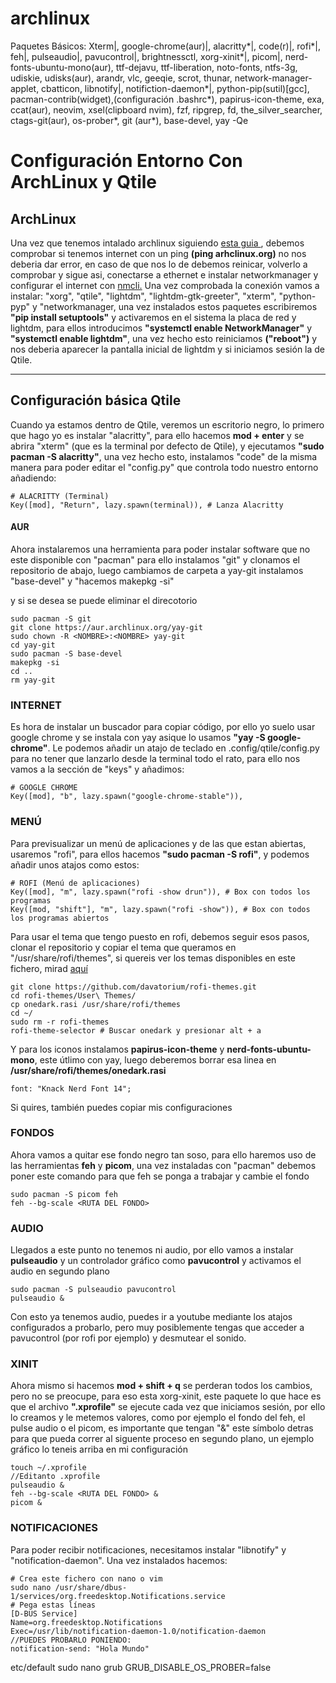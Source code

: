 # archlinux
Paquetes Básicos: Xterm|, google-chrome(aur)|, alacritty*|, code(r)|, rofi*|, feh|, pulseaudio|, pavucontrol|, brightnessctl, xorg-xinit*|, picom|, nerd-fonts-ubuntu-mono(aur), ttf-dejavu, ttf-liberation, noto-fonts, ntfs-3g, udiskie, udisks(aur), arandr, vlc, geeqie, scrot, thunar, network-manager-applet, cbatticon, libnotify|, notifiction-daemon*|, python-pip(sutil)[gcc], pacman-contrib(widget),(configuración .bashrc*), papirus-icon-theme, exa, ccat(aur), neovim, xsel(clipboard nvim), fzf, ripgrep, fd, the_silver_searcher, ctags-git(aur), os-prober*, git (aur*), base-devel, 
yay -Qe




<h1>Configuración Entorno Con ArchLinux y Qtile</h1>
<h2>ArchLinux</h2>
<p>Una vez que tenemos intalado archlinux siguiendo <a href="https://wiki.archlinux.org/title/Installation_guide_(Espa%C3%B1ol)">esta guia </a>, debemos comprobar si tenemos internet con un ping <b>(ping arhclinux.org)</b> no nos deberia dar error, en caso de que nos lo de debemos reinicar, volverlo a comprobar y sigue asi, conectarse a ethernet e instalar networkmanager y configurar el internet con <a href="https://man.archlinux.org/man/nmcli.1">nmcli.</a> Una vez comprobada la conexión vamos a instalar: "xorg", "qtile", "lightdm", "lightdm-gtk-greeter", "xterm", "python-pyp" y "networkmanager, una vez instalados estos paquetes escribiremos <b>"pip install setuptools"</b> y activaremos en el sistema la placa de red y lightdm, para ellos introducimos <b>"systemctl enable NetworkManager"</b> y <b>"systemctl enable lightdm"</b>, una vez hecho esto reiniciamos <b>("reboot")</b> y nos deberia aparecer la pantalla inicial de lightdm y si iniciamos sesión la de Qtile.</p>
<hr>

<h2>Configuración básica Qtile</h2>
<p>Cuando ya estamos dentro de Qtile, veremos un escritorio negro, lo primero que hago yo es instalar "alacritty", para ello hacemos <b>mod + enter</b> y se abrira "xterm" (que es la terminal por defecto de Qtile), y ejecutamos <b>"sudo pacman -S alacritty"</b>, una vez hecho esto, instalamos "code" de la misma manera para poder editar el "config.py" que controla todo nuestro entorno añadiendo: </p>

    # ALACRITTY (Terminal)
    Key([mod], "Return", lazy.spawn(terminal)), # Lanza Alacritty


<h4>AUR</h4>
<p> Ahora instalaremos una herramienta para poder instalar software que no este disponible con "pacman" para ello instalamos "git" y clonamos el repositorio de abajo, luego cambiamos de carpeta a yay-git instalamos "base-devel" y "hacemos makepkg -si"</p> y si se desea se puede eliminar el direcotorio
  
    sudo pacman -S git
    git clone https://aur.archlinux.org/yay-git
    sudo chown -R <NOMBRE>:<NOMBRE> yay-git
    cd yay-git
    sudo pacman -S base-devel
    makepkg -si
    cd ..
    rm yay-git
  
  

<h3>INTERNET</h3>
<p> Es hora de instalar un buscador para copiar código, por ello yo suelo usar google chrome y se instala con yay asique lo usamos <b>"yay -S google-chrome"</b>. 
Le podemos añadir un atajo de teclado en .config/qtile/config.py para no tener que lanzarlo desde la terminal todo el rato, para ello nos vamos a la sección de "keys" y añadimos: </p>

    # GOOGLE CHROME 
    Key([mod], "b", lazy.spawn("google-chrome-stable")),

<h3>MENÚ</h3>
<p>Para previsualizar un menú de aplicaciones y de las que estan abiertas, usaremos "rofi", para ellos hacemos <b>"sudo pacman -S rofi"</b>, y podemos añadir unos atajos como estos: </p>

    # ROFI (Menú de aplicaciones)
    Key([mod], "m", lazy.spawn("rofi -show drun")), # Box con todos los programas
    Key([mod, "shift"], "m", lazy.spawn("rofi -show")), # Box con todos los programas abiertos

<p> Para usar el tema que tengo puesto en rofi, debemos seguir esos pasos, clonar el repositorio y copiar el tema que queramos en "/usr/share/rofi/themes", si quereis ver los temas disponibles en este fichero, mirad <a href="https://github.com/davatorium/rofi-themes">aquí</a></p>
    
    git clone https://github.com/davatorium/rofi-themes.git
    cd rofi-themes/User\ Themes/
    cp onedark.rasi /usr/share/rofi/themes
    cd ~/
    sudo rm -r rofi-themes
    rofi-theme-selector # Buscar onedark y presionar alt + a

<p> Y para los iconos instalamos <b>papirus-icon-theme</b> y <b>nerd-fonts-ubuntu-mono</b>, este útlimo con yay, luego deberemos borrar esa linea en <b>/usr/share/rofi/themes/onedark.rasi</b></p>
    
    font: "Knack Nerd Font 14";

<p> Si quires, también puedes copiar mis configuraciones</p>
    
<h3>FONDOS</h3>
<p> Ahora vamos a quitar ese fondo negro tan soso, para ello haremos uso de las herramientas <b>feh</b> y <b>picom</b>, una vez instaladas con "pacman" debemos poner este comando para que feh se ponga a trabajar y cambie el fondo </p>

    sudo pacman -S picom feh
    feh --bg-scale <RUTA DEL FONDO>

<h3>AUDIO</h3>
<p>Llegados a este punto no tenemos ni audio, por ello vamos a instalar <b>pulseaudio</b> y un controlador gráfico como <b>pavucontrol</b> y activamos el audio en segundo plano </p>
    
    sudo pacman -S pulseaudio pavucontrol
    pulseaudio &
    
<p>Con esto ya tenemos audio, puedes ir a youtube mediante los atajos configurados a probarlo, pero muy posiblemente tengas que acceder a pavucontrol (por rofi por ejemplo) y desmutear el sonido.

<h3>XINIT</h3>
<p>Ahora mismo si hacemos <b>mod + shift + q</b> se perderan todos los cambios, pero no se preocupe, para eso esta xorg-xinit, este paquete lo que hace es que el archivo <b>".xprofile"</b> se ejecute cada vez que iniciamos sesión, por ello lo creamos y le metemos valores, como por ejemplo el fondo del feh, el pulse audio o el picom, es importante que tengan "&" este símbolo detras para que pueda correr al siguente proceso en segundo plano, un ejemplo gráfico lo teneis arriba en mi configuración</p>
    
    touch ~/.xprofile
    //Editanto .xprofile
    pulseaudio &
    feh --bg-scale <RUTA DEL FONDO> &
    picom & 
    
<h3>NOTIFICACIONES</h3>
<p> Para poder recibir notificaciones, necesitamos instalar "libnotify" y "notification-daemon". Una vez instalados hacemos: </p>
    
    # Crea este fichero con nano o vim
    sudo nano /usr/share/dbus-1/services/org.freedesktop.Notifications.service
    # Pega estas líneas
    [D-BUS Service]
    Name=org.freedesktop.Notifications
    Exec=/usr/lib/notification-daemon-1.0/notification-daemon
    //PUEDES PROBARLO PONIENDO:
    notification-send: "Hola Mundo"

    




etc/default
sudo nano grub
GRUB_DISABLE_OS_PROBER=false
